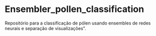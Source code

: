 # Ensembler_pollen_classification
Repositório para a classificação de pólen usando ensembles de redes neurais e separação de visualizações".
